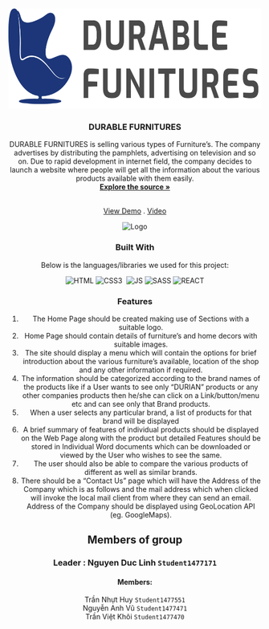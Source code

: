 <a  name="readme-top"></a>
  
<!-- DURABLE FURNITURES -->

<br  />

<div  align="center">


<img  src="https://raw.githubusercontent.com/AliNguy3n/eProject-Fpt-Aptech-Group1-Durable-Furniture/main/src/assets/images/Logo-DurableFunitures-main.png"  alt="Logo"  width="auto"  height="200px">

</a>

  

<h3  align="center">DURABLE FURNITURES</h3>

  DURABLE FURNITURES is selling various types of Furniture’s. The company advertises by distributing the pamphlets, advertising on television and so on. Due to rapid development in internet field, the company decides to launch a website where people will get all the information about the various products available with them easily.
  <br  />
  <a  href="https://github.com/AliNguy3n/eProject-Fpt-Aptech-Group1-Durable-Furniture.git"><strong>Explore the source »</strong></a>

  <br  /><a  href="https://e-project-fpt-aptech-group1-durable-furnitures.vercel.app/">View Demo</a>  . <a  href="https://www.youtube.com/watch?v=R0qHGGMoqYU">Video</a>

<img  src="https://raw.githubusercontent.com/AliNguy3n/eProject-Fpt-Aptech-Group1-Durable-Furniture/main/public/images/UI-DEMO.png"  alt="Logo"  width="auto"  height="200px">

  ### Built With
  Below is the languages/libraries we used for this project:


  
  

![HTML]&nbsp;![CSS3] &nbsp;![JS]&nbsp;![SASS]&nbsp;![REACT]

### Features
1)	The Home Page should be created making use of Sections with a suitable logo.
2)	Home Page should contain details of furniture’s and home decors with suitable images. 
3)	The site should display a menu which will contain the options for brief introduction about the various furniture’s available, location of the shop and any other information if required.
4)	The information should be categorized according to the brand names of the products like if a User wants to see only “DURIAN” products or any other companies products then he/she can click on a Link/button/menu etc and can see only that Brand products.
5)	When a user selects any particular brand, a list of products for that brand will be displayed
6)	A brief summary of features of individual products should be displayed on the Web Page along with the product but detailed Features should be stored in Individual Word documents which can be downloaded or viewed by the User who wishes to see the same.
7)	The user should also be able to compare the various products of different as well as similar brands.
8)	There should be a “Contact Us” page which will have the Address of the Company which is as follows and the mail address which when clicked will invoke the local mail client from where they can send an email. Address of the Company should be displayed using GeoLocation API (eg. GoogleMaps).

 ## Members of group
 ### Leader : Nguyen Duc Linh `Student1477171`
#### Members:
Trần Nhựt Huy `Student1477551` </br>
Nguyễn Anh Vũ `Student1477471` </br>
Trần Việt Khôi `Student1477470` </br>

















[HTML]:https://img.shields.io/badge/HTML5-E34F26?style=for-the-badge&logo=html5&logoColor=white
[CSS3]:https://img.shields.io/badge/CSS3-1572B6?style=for-the-badge&logo=css3&logoColor=white
[JS]:https://img.shields.io/badge/JavaScript-F7DF1E?style=for-the-badge&logo=javascript&logoColor=black
[SASS]:https://img.shields.io/badge/Sass-CC6699?style=for-the-badge&logo=sass&logoColor=white
[REACT]:https://img.shields.io/badge/React-20232A?style=for-the-badge&logo=react&logoColor=61DAFB